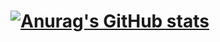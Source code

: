 # [![Anurag's GitHub stats](https://github-readme-stats.vercel.app/api?username=mohamme-mansour)](https://github.com/anuraghazra/github-readme-stats)
